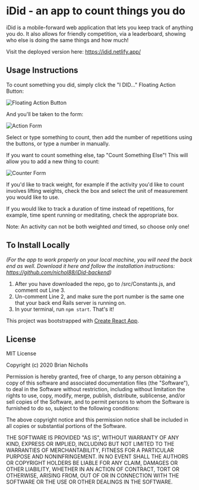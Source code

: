 
# iDid - an app to count things you do

iDid is a mobile-forward web application that lets you keep track of anything you do. It also allows for friendly competition, via a leaderboard, showing who else is doing the same things and how much!

Visit the deployed version here: https://idid.netlify.app/

## Usage Instructions

To count something you did, simply click the "I DID..." Floating Action Button:

![Floating Action Button](https://github.com/nichol88/iDid-frontend/blob/master/public/fab.png)

And you'll be taken to the form:

![Action Form](https://github.com/nichol88/iDid-frontend/blob/master/public/actionform.png)

Select or type something to count, then add the number of repetitions using the buttons, or type a number in manually. 

If you want to count something else, tap "Count Something Else"! This will allow you to add a new thing to count:

![Counter Form](https://github.com/nichol88/iDid-frontend/blob/master/public/counterform.png)

If you'd like to track weight, for example if the activity you'd like to count involves lifting weights, check the box and select the unit of measurement you would like to use.

If you would like to track a duration of time instead of repetitions, for example, time spent running or meditating, check the appropriate box.

Note: An activity can not be both weighted *and* timed, so choose only one!

## To Install Locally

*(For the app to work properly on your local machine, you will need the back end as well. Download it here and follow the installation instructions: https://github.com/nichol88/iDid-backend)*

1. After you have downloaded the repo, go to /src/Constants.js, and comment out Line 3.
2. Un-comment Line 2, and make sure the port number is the same one that your back end Rails server is running on.
3. In your terminal, run `npm start`. That's it!

This project was bootstrapped with [Create React App](https://github.com/facebook/create-react-app).


## License

MIT License

Copyright (c) 2020 Brian Nicholls

Permission is hereby granted, free of charge, to any person obtaining a copy
of this software and associated documentation files (the "Software"), to deal
in the Software without restriction, including without limitation the rights
to use, copy, modify, merge, publish, distribute, sublicense, and/or sell
copies of the Software, and to permit persons to whom the Software is
furnished to do so, subject to the following conditions:

The above copyright notice and this permission notice shall be included in all
copies or substantial portions of the Software.

THE SOFTWARE IS PROVIDED "AS IS", WITHOUT WARRANTY OF ANY KIND, EXPRESS OR
IMPLIED, INCLUDING BUT NOT LIMITED TO THE WARRANTIES OF MERCHANTABILITY,
FITNESS FOR A PARTICULAR PURPOSE AND NONINFRINGEMENT. IN NO EVENT SHALL THE
AUTHORS OR COPYRIGHT HOLDERS BE LIABLE FOR ANY CLAIM, DAMAGES OR OTHER
LIABILITY, WHETHER IN AN ACTION OF CONTRACT, TORT OR OTHERWISE, ARISING FROM,
OUT OF OR IN CONNECTION WITH THE SOFTWARE OR THE USE OR OTHER DEALINGS IN THE
SOFTWARE.
